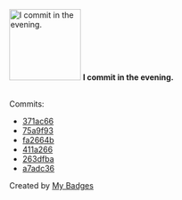 <img src="https://github.com/my-badges/my-badges/blob/master/src/all-badges/time-of-commit/evening-commits.png?raw=true" alt="I commit in the evening." title="I commit in the evening." width="128">
<strong>I commit in the evening.</strong>
<br><br>

Commits:

- <a href="https://github.com/adib-yg/openmp-server-browser/commit/371ac66ed3ec170bddd6f9d738cbcaab97af646a">371ac66</a>
- <a href="https://github.com/adib-yg/openmp-server-browser/commit/75a9f93901be04ee57a40b03745d45086188a6f7">75a9f93</a>
- <a href="https://github.com/adib-yg/openmp-server-browser/commit/fa2664b73dfa020ad42b29febe3260c8f54f2189">fa2664b</a>
- <a href="https://github.com/adib-yg/openmp-server-browser/commit/411a2664790c95a47abcdf8e427be9c69fa07c7b">411a266</a>
- <a href="https://github.com/adib-yg/openmp-server-browser/commit/263dfbacf79ee5b64d1690a66a660402bec1ecd1">263dfba</a>
- <a href="https://github.com/adib-yg/openmp-server-installation/commit/a7adc36ef40d1429da6ecce3eb9fb7567f68cc09">a7adc36</a>


Created by <a href="https://github.com/my-badges/my-badges">My Badges</a>